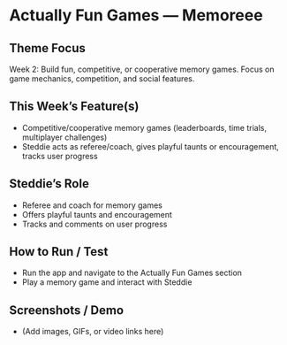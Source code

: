 # Actually Fun Games — Memoreee

## Theme Focus
Week 2: Build fun, competitive, or cooperative memory games. Focus on game mechanics, competition, and social features.

## This Week’s Feature(s)
- Competitive/cooperative memory games (leaderboards, time trials, multiplayer challenges)
- Steddie acts as referee/coach, gives playful taunts or encouragement, tracks user progress

## Steddie’s Role
- Referee and coach for memory games
- Offers playful taunts and encouragement
- Tracks and comments on user progress

## How to Run / Test
- Run the app and navigate to the Actually Fun Games section
- Play a memory game and interact with Steddie

## Screenshots / Demo
- (Add images, GIFs, or video links here)
